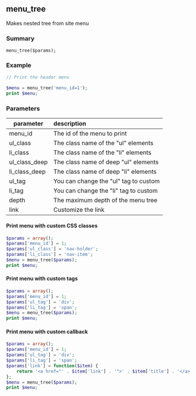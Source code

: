 ## menu_tree

Makes nested tree from site menu

### Summary

    menu_tree($params);


### Example

```php
// Print the header menu

$menu = menu_tree('menu_id=1');
print $menu;
```


### Parameters



| parameter            | description        |
| -------------  |:-------------|
| menu_id             |  The id of the menu to print | 
| ul_class         |  The class name of the "ul" elements    | 
| li_class   |   The class name of the "li" elements  | 
| ul_class_deep            |   The class name of deep "ul" elements   |
| li_class_deep          |  The class name of deep "li" elements     |
| ul_tag        |   You can change the "ul" tag to custom    |
| li_tag       |   You can change the "li" tag to custom     |
| depth     |   The maximum depth of the menu tree     | 
| link     |   Customize the link    | 
 
 



#### Print menu with custom CSS classes
```php
$params = array();
$params['menu_id'] = 1;
$params['ul_class'] = 'nav-holder';
$params['li_class'] = 'nav-item';
$menu = menu_tree($params);
print $menu;
```


#### Print menu with custom tags
```php
$params = array();
$params['menu_id'] = 1;
$params['ul_tag'] = 'div';
$params['li_tag'] = 'span';
$menu = menu_tree($params);
print $menu;
```
 #### Print menu with custom callback
```php
$params = array();
$params['menu_id'] = 1;
$params['ul_tag'] = 'div';
$params['li_tag'] = 'span';
$params['link'] = function($item) {
    return '<a href="' . $item['link'] . '">' . $item['title'] . '</a>';
};
$menu = menu_tree($params);
print $menu;
```
 